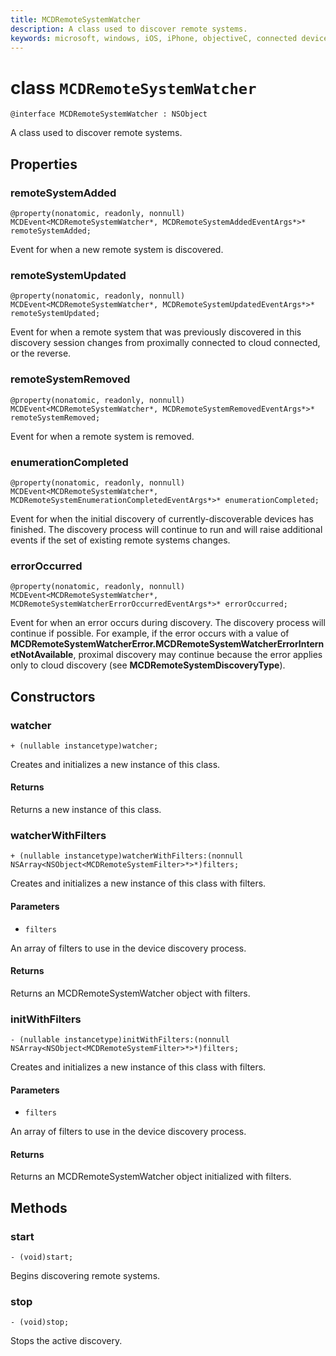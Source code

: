 ```yaml
---
title: MCDRemoteSystemWatcher
description: A class used to discover remote systems.
keywords: microsoft, windows, iOS, iPhone, objectiveC, connected devices, Project Rome
---
```


# class `MCDRemoteSystemWatcher`

```
@interface MCDRemoteSystemWatcher : NSObject
```

A class used to discover remote systems. 

## Properties

### remoteSystemAdded
```
@property(nonatomic, readonly, nonnull) MCDEvent<MCDRemoteSystemWatcher*, MCDRemoteSystemAddedEventArgs*>* remoteSystemAdded;
```

Event for when a new remote system is discovered.

### remoteSystemUpdated
```
@property(nonatomic, readonly, nonnull) MCDEvent<MCDRemoteSystemWatcher*, MCDRemoteSystemUpdatedEventArgs*>* remoteSystemUpdated;
```

Event for when a remote system that was previously discovered in this discovery session changes from proximally
connected to cloud connected, or the reverse. 

### remoteSystemRemoved
```
@property(nonatomic, readonly, nonnull) MCDEvent<MCDRemoteSystemWatcher*, MCDRemoteSystemRemovedEventArgs*>* remoteSystemRemoved;
```

Event for when a remote system is removed. 

### enumerationCompleted
```
@property(nonatomic, readonly, nonnull) MCDEvent<MCDRemoteSystemWatcher*,  MCDRemoteSystemEnumerationCompletedEventArgs*>* enumerationCompleted;
```
Event for when the initial discovery of currently-discoverable devices has finished.  The discovery process will continue to run and will raise additional events if the set of existing remote systems changes.

### errorOccurred
```
@property(nonatomic, readonly, nonnull) MCDEvent<MCDRemoteSystemWatcher*,  MCDRemoteSystemWatcherErrorOccurredEventArgs*>* errorOccurred;
```

Event for when an error occurs during discovery. The discovery process will continue if possible. For example, if the error
occurs with a value of **MCDRemoteSystemWatcherError.MCDRemoteSystemWatcherErrorInternetNotAvailable**, proximal discovery
may continue because the error applies only to cloud discovery (see **MCDRemoteSystemDiscoveryType**).

## Constructors

### watcher
```
+ (nullable instancetype)watcher;
```

Creates and initializes a new instance of this class.

#### Returns 
Returns a new instance of this class.

### watcherWithFilters
```
+ (nullable instancetype)watcherWithFilters:(nonnull NSArray<NSObject<MCDRemoteSystemFilter>*>*)filters;
```

Creates and initializes a new instance of this class with filters.

#### Parameters 
* `filters` 

An array of filters to use in the device discovery process.

#### Returns 
Returns an MCDRemoteSystemWatcher object with filters.

### initWithFilters
```
- (nullable instancetype)initWithFilters:(nonnull NSArray<NSObject<MCDRemoteSystemFilter>*>*)filters;
```

Creates and initializes a new instance of this class with filters.

#### Parameters 
* `filters` 

An array of filters to use in the device discovery process.

#### Returns 
Returns an MCDRemoteSystemWatcher object initialized with filters.

## Methods

### start
`- (void)start;`

Begins discovering remote systems.

### stop
`- (void)stop;` 

Stops the active discovery.
